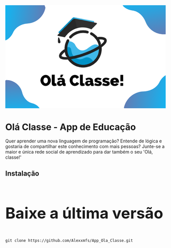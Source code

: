 <img src="https://raw.githubusercontent.com/Alexxmfs/App_Ola_Classe/logoOlaClasse/image_logo.png" />

<h1>Olá Classe - App de Educação</h1>

<p>Quer aprender uma nova linguagem de programação? Entende de lógica e gostaria de compartilhar este conhecimento com mais pessoas? Junte-se a maior e única rede social de aprendizado para dar também o seu 'Olá, classe!'</p>

<h2><b>Instalação</b></h2>

<br>
<p style="font-size:5vw"><b>Baixe a última versão</b></p>

```
git clone https://github.com/Alexxmfs/App_Ola_Classe.git
```
